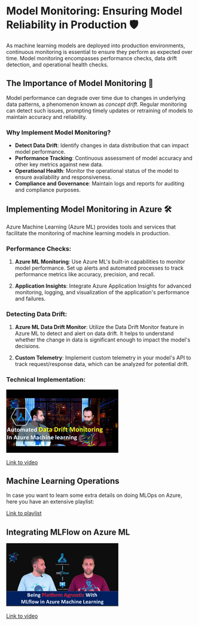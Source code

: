 
# Model Monitoring: Ensuring Model Reliability in Production 🛡️

As machine learning models are deployed into production environments, continuous monitoring is essential to ensure they perform as expected over time. Model monitoring encompasses performance checks, data drift detection, and operational health checks.

## The Importance of Model Monitoring 🎯

Model performance can degrade over time due to changes in underlying data patterns, a phenomenon known as _concept drift_. Regular monitoring can detect such issues, prompting timely updates or retraining of models to maintain accuracy and reliability.

### Why Implement Model Monitoring?

- **Detect Data Drift**: Identify changes in data distribution that can impact model performance.
- **Performance Tracking**: Continuous assessment of model accuracy and other key metrics against new data.
- **Operational Health**: Monitor the operational status of the model to ensure availability and responsiveness.
- **Compliance and Governance**: Maintain logs and reports for auditing and compliance purposes.

## Implementing Model Monitoring in Azure 🛠️

Azure Machine Learning (Azure ML) provides tools and services that facilitate the monitoring of machine learning models in production.

### Performance Checks:

1. **Azure ML Monitoring**: Use Azure ML's built-in capabilities to monitor model performance. Set up alerts and automated processes to track performance metrics like accuracy, precision, and recall.

2. **Application Insights**: Integrate Azure Application Insights for advanced monitoring, logging, and visualization of the application's performance and failures.

### Detecting Data Drift:

1. **Azure ML Data Drift Monitor**: Utilize the Data Drift Monitor feature in Azure ML to detect and alert on data drift. It helps to understand whether the change in data is significant enough to impact the model's decisions.

2. **Custom Telemetry**: Implement custom telemetry in your model's API to track request/response data, which can be analyzed for potential drift.

### Technical Implementation:


<img src="../images/Fhzad9HkPwshd.jpg" alt="" width="300" height="auto">

[Link to video](https://www.youtube.com/watch?v=Fhzad9HkPws)


## Machine Learning Operations

In case you want to learn some extra details on doing MLOps on Azure, here you have an extensive playlist:

[Link to playlist](https://www.youtube.com/watch?v=-QxwB7PoSdA&list=PLiQS6N-W1p3m9squzZ2cPgGdH5SBhjY6f)

## Integrating MLFlow on Azure ML

<img src="../images/YQoYPPgq5Jkhd.jpg" alt="" width="300" height="auto">

[Link to video](https://www.youtube.com/watch?v=YQoYPPgq5Jk)